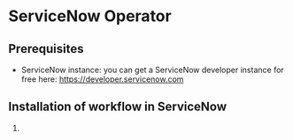# ServiceNow Operator

## Prerequisites
- ServiceNow instance: you can get a ServiceNow developer instance for free here: https://developer.servicenow.com 

## Installation of workflow in ServiceNow

1. 
